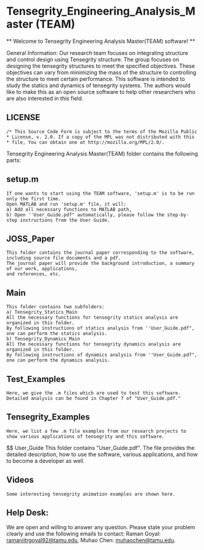 # Tensegrity_Engineering_Analysis_Master (TEAM)

** Welcome to Tensegrity Engineering Analysis Master(TEAM) software! **

General Information: 
Our research team focuses on integrating structure and control design using Tensegrity structure. The group focuses 
on designing the tensegrity structures to meet the specified objectives. These objectives can vary from minimizing the 
mass of the structure to controlling the structure to meet certain performance. This software is intended to study the 
statics and dynamics of tensegrity systems. The authors would like to make this as an open source software to help other 
researchers who are also interested in this field. 

## LICENSE
    /* This Source Code Form is subject to the terms of the Mozilla Public
    * License, v. 2.0. If a copy of the MPL was not distributed with this
    * file, You can obtain one at http://mozilla.org/MPL/2.0/.
  
Tensegrity Engineering Analysis Master(TEAM) folder contains the following parts:

## setup.m 
    If one wants to start using the TEAM software, 'setup.m' is to be run only the first time.
    Open MATLAB and run 'setup.m' file, it will:
    a) Add all necessary functions to MATLAB path,
    b) Open ''User_Guide.pdf" automatically, please follow the step-by-step instructions from the User Guide.

## JOSS_Paper
    This folder contains the journal paper corresponding to the software, including source file documents and a pdf. 
    The journal paper will provide the background introduction, a summary of our work, applications, 
    and references, etc. 

## Main
    This folder contains two subfolders:
    a) Tensegrity_Statics_Main
    All the necessary functions for tensegrity statics analysis are organized in this folder.
    By following instructions of statics analysis from ''User_Guide.pdf", one can perform the statics analysis.
    b) Tensegrity_Dynamics_Main
    All the necessary functions for tensegrity dynamics analysis are organized in this folder.
    By following instructions of dynamics analysis from ''User_Guide.pdf", one can perform the dynamics analysis.

## Test_Examples
    Here, we give the .m files which are used to test this software. Detailed analysis can be found in Chapter 7 of "User_Guide.pdf."

## Tensegrity_Examples
    Here, we list a few .m file examples from our research projects to show various applications of tensegrity and this software.

$$ User_Guide
    This folder contains "User_Guide.pdf". The file provides the detailed description, how to use the software, various applications, 
    and how to become a developer as well.


## Videos
    Some interesting tensegrity animation examples are shown here.


## Help Desk:
We are open and willing to answer any question. Please state your problem clearly and use the following emails to contact: 
Raman Goyal: ramaniitrgoyal92@tamu.edu, Muhao Chen: muhaochen@tamu.edu.
